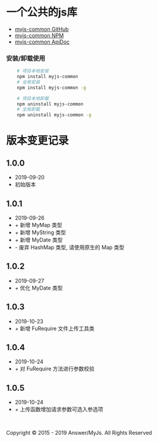 # 一个公共的js库
 - [myjs-common GitHub](https://github.com/AnswerAIL/myjs-common)
 - [myjs-common NPM](https://www.npmjs.com/package/myjs-common)
 - [myjs-common ApiDoc](https://github.com/AnswerAIL/myjs-common/blob/master/docs/HANDBOOK.md)


### 安装/卸载使用
```bash
    # 项目本地安装
    npm install myjs-common
    # 全局安装
    npm install myjs-common -g

    # 项目本地卸载
    npm uninstall myjs-common
    # 全局卸载
    npm uninstall myjs-common -g
```


# 版本变更记录

## 1.0.0
 - 2019-09-20
 - 初始版本

## 1.0.1

- 2019-09-26
- *+* 新增 MyMap 类型
- *+* 新增 MyString 类型
- *+* 新增 MyDate 类型
- *-* 废弃 HashMap 类型, 请使用原生的 Map 类型

## 1.0.2

- 2019-09-27
- *+* 优化 MyDate 类型

## 1.0.3

- 2019-10-23
- *+* 新增 FuRequire 文件上传工具类

## 1.0.4

- 2019-10-24
- *+* 对 FuRequire 方法进行参数校验

## 1.0.5

- 2019-10-24
- *+* 上传函数增加请求参数可选入参选项



&nbsp;


Copyright © 2015 - 2019 Answer/MyJs. All Rights Reserved